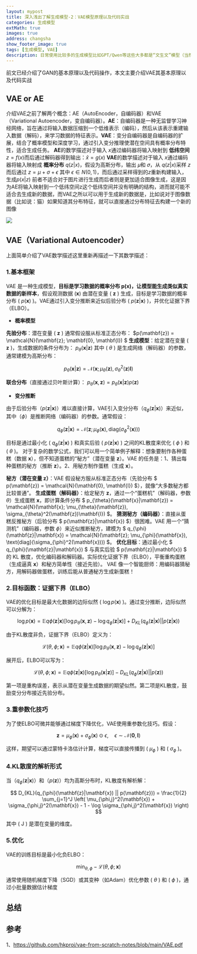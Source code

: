 ```yaml
---
layout: mypost
title: 深入浅出了解生成模型-2：VAE模型原理以及代码实战
categories: 生成模型
extMath: true
images: true
address: changsha
show_footer_image: true
tags: [生成模型, VAE]
description: 日常使用比较多的生成模型比如GPT/Qwen等这些大多都是“文生文”模型（当然GPT有自己的大一统模型可以“文生图”）但是网上流行很多AI生成图像，而这些生成图像模型大多都离不开下面三种模型：1、GAN；2、VAE；3、Diffusion Model。因此本文通过介绍这三个模型作为生成模型的入门。本文主要介绍GAN模型
---
```


前文已经介绍了GAN的基本原理以及代码操作，本文主要介绍VAE其基本原理以及代码实战

## VAE or AE
介绍VAE之前了解两个概念：AE（AutoEncoder，自编码器）和VAE（Variational Autoencoder，变自编码器）。**AE**：自编码器是一种无监督学习神经网络，旨在通过将输入数据压缩到一个低维表示（编码），然后从该表示重建输入数据（解码），来学习数据的特征表示。**VAE**：变分自编码器是自编码器的扩展，结合了概率模型和深度学习，通过引入变分推理使潜在空间具有概率分布特性，适合生成任务。
**AE**的数学描述对于输入 $x$通过编码器将输入映射到 **低纬空间** $z=f(x)$而后通过解码器得到输出：$\hat{x}=g(x)$
**VAE**的数学描述对于输入 $x$通过编码器将输入映射成 **概率分布** $q(z|x)$，假设为高斯分布，输出 𝜇和 𝜎，从 $q(z|x)$采样 $z$而后通过 $z=\mu+ \sigma+ \epsilon$ 其中 $\epsilon \in N(0,1)$，而后通过采样得到的$z$重新构建输入，生成$p(x|z)$
前者不适合对于图片进行生成而后者则是更加适合图像生成，这是因为AE将输入映射到一个低纬空间z这个低纬空间并没有明确的结构，进而就可能不适合去生成新的数据，而VAE之所以可以用于生成新的数据是，比如说对于图像数据（比如说：猫）如果知道其分布特征，就可以直接通过分布特征去构建一个新的图像

![](https://s2.loli.net/2025/05/11/8kYHhJuSrbZvpWD.png)

## VAE（Variational Autoencoder）
上面简单介绍了VAE数学描述这里重新再描述一下其数学描述：
### 1.基本框架
VAE 是一种生成模型，**目标是学习数据的概率分布 p(x)，让模型能生成类似真实数据的新样本**，假设观测数据 ($\mathbf{x}$) 由潜在变量 ( $\mathbf{z}$ ) 生成，目标是学习数据的概率分布 ( $p(\mathbf{x})$ )。VAE通过引入变分推断来近似后验分布 ( $p(\mathbf{z}|\mathbf{x})$ )，并优化证据下界（ELBO）。
* **概率模型**

**先验分布**：潜在变量 ( $\mathbf{z}$ ) 通常假设服从标准正态分布： $p(\mathbf{z}) = \mathcal{N}(\mathbf{z}; \mathbf{0}, \mathbf{I}) $
**生成模型**：给定潜在变量 ( $\mathbf{z}$ )，生成数据的条件分布为： $p_\theta(\mathbf{x}|\mathbf{z})$ 其中 ( $\theta$ ) 是生成网络（解码器）的参数，通常建模为高斯分布： 

$$ 
p_\theta(\mathbf{x}|\mathbf{z}) = \mathcal{N}(\mathbf{x}; \mu_\theta(\mathbf{z}), \sigma_\theta^2(\mathbf{z})\mathbf{I}) 
$$

**联合分布**（直接通过贝叶斯计算）： $p_\theta(\mathbf{x}, \mathbf{z}) = p_\theta(\mathbf{x}|\mathbf{z}) p(\mathbf{z})$

* **变分推断**

由于后验分布（$p(\mathbf{z}|\mathbf{x})$）难以直接计算，VAE引入变分分布（$q_\phi(\mathbf{z}|\mathbf{x})$）来近似，其中（$\phi$）是推断网络（编码器）的参数。通常假设： 

$$
q_{\phi}(\mathbf{z}|\mathbf{x}) = \mathcal{N}(\mathbf{z}; \mu_{\phi}(\mathbf{x}), \text{diag}(\sigma_{\phi}^2(\mathbf{x})))
$$

目标是通过最小化 ( $q_\phi(\mathbf{z}|\mathbf{x})$ ) 和真实后验 ( $p(\mathbf{z}|\mathbf{x})$ ) 之间的KL散度来优化 ( $\phi$ ) 和 ( $\theta$ )。
对于复杂的数学公式，我们可以用一个简单例子解释：想象要制作各种蛋糕（数据 $\mathbf{x}$），但不知道蛋糕的“秘方”（潜在变量 $\mathbf{z}$）。VAE 的任务是：1、猜出每种蛋糕的秘方（推断 $\mathbf{z}$）。2、用秘方制作蛋糕（生成 $\mathbf{x}$）。

**秘方（潜在变量 $\mathbf{z}$）**：VAE 假设秘方服从标准正态分布（先验分布 $ p(\mathbf{z}) = \mathcal{N}(\mathbf{0}, \mathbf{I}) $），就像“大多数秘方都比较普通”。
**生成蛋糕（解码器）**：给定秘方 $\mathbf{z}$，通过一个“蛋糕机”（解码器，参数 $\theta$）生成蛋糕 $\mathbf{x}$，即计算条件分布 $ p_{\theta}(\mathbf{x}|\mathbf{z}) = \mathcal{N}(\mathbf{x}; \mu_{\theta}(\mathbf{z}), \sigma_{\theta}^2(\mathbf{z})\mathbf{I}) $。
**猜测秘方（编码器）**：直接从蛋糕反推秘方（后验分布 $ p(\mathbf{z}|\mathbf{x}) $）很困难。VAE 用一个“猜测机”（编码器，参数 $\phi$）来近似推断秘方，建模为 $ q_{\phi}(\mathbf{z}|\mathbf{x}) = \mathcal{N}(\mathbf{z}; \mu_{\phi}(\mathbf{x}), \text{diag}(\sigma_{\phi}^2(\mathbf{x}))) $。
**优化目标**：通过最小化 $ q_{\phi}(\mathbf{z}|\mathbf{x}) $ 与真实后验 $ p(\mathbf{z}|\mathbf{x}) $ 的 KL 散度，优化编码器和解码器。实际优化证据下界（ELBO），平衡重构蛋糕（生成逼真 $\mathbf{x}$）和秘方简单性（接近先验）。
VAE 像一个智能厨师：用编码器猜秘方，用解码器做蛋糕，训练后能从普通秘方生成新蛋糕！

### 2.**目标函数：证据下界（ELBO）**
VAE的优化目标是最大化数据的边际似然 ( $\log p(\mathbf{x})$ )。通过变分推断，边际似然可以分解为： 

$$ 
\log p(\mathbf{x}) = \mathbb{E}{q{\phi}(\mathbf{z}|\mathbf{x})}[\log p_{\theta}(\mathbf{x}, \mathbf{z}) - \log q_{\phi}(\mathbf{z}|\mathbf{x})] + D_{KL}(q_{\phi}(\mathbf{z}|\mathbf{x}) || p(\mathbf{z}|\mathbf{x})) 
$$

由于KL散度非负，证据下界（ELBO）定义为： 

$$ 
\mathcal{L}(\theta, \phi; \mathbf{x}) = \mathbb{E}{q{\phi}(\mathbf{z}|\mathbf{x})}[\log p_{\theta}(\mathbf{x}, \mathbf{z}) - \log q_{\phi}(\mathbf{z}|\mathbf{x})] 
$$

展开后，ELBO可以写为： 

$$ 
\mathcal{L}(\theta, \phi; \mathbf{x}) = \mathbb{E}{q{\phi}(\mathbf{z}|\mathbf{x})}[\log p_{\theta}(\mathbf{x}|\mathbf{z})] - D_{KL}(q_{\phi}(\mathbf{z}|\mathbf{x}) || p(\mathbf{z})) 
$$

第一项是重构误差，表示从潜在变量生成数据的期望似然。第二项是KL散度，鼓励变分分布接近先验分布。

### 3.**重参数化技巧**

为了使ELBO可微并能够通过梯度下降优化，VAE使用重参数化技巧。假设： 

$$ 
\mathbf{z} = \mu_{\phi}(\mathbf{x}) + \sigma_{\phi}(\mathbf{x}) \odot \epsilon, \quad \epsilon \sim \mathcal{N}(\mathbf{0}, \mathbf{I}) 
$$

这样，期望可以通过蒙特卡洛估计计算，梯度可以直接传播到 ( $\mu_\phi$ ) 和 ( $\sigma_\phi$ )。

### 4.KL散度的解析形式

当（$q_\phi(\mathbf{z}|\mathbf{x})$）和（$p(\mathbf{z})$）均为高斯分布时，KL散度有解析解： 

$$ 
D_{KL}(q_{\phi}(\mathbf{z}|\mathbf{x}) || p(\mathbf{z})) = \frac{1}{2} \sum_{j=1}^J \left( \mu_{\phi,j}^2(\mathbf{x}) + \sigma_{\phi,j}^2(\mathbf{x}) - 1 - \log \sigma_{\phi,j}^2(\mathbf{x}) \right) 
$$ 

其中 ( J ) 是潜在变量的维度。

### 5.优化

VAE的训练目标是最小化负ELBO： 

$$ 
\min_{\theta, \phi} -\mathcal{L}(\theta, \phi; \mathbf{x}) 
$$

通常使用随机梯度下降（SGD）或其变种（如Adam）优化参数 ( $\theta$ ) 和 ( $\phi$ )，通过小批量数据估计梯度
## 总结

## 参考
1、https://github.com/hkproj/vae-from-scratch-notes/blob/main/VAE.pdf